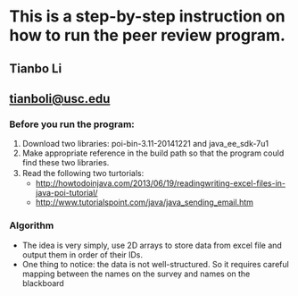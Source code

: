 This is a step-by-step instruction on how to run the peer review program.
===
Tianbo Li
---
tianboli@usc.edu
---
### Before you run the program: ###
1. Download two libraries: poi-bin-3.11-20141221 and java_ee_sdk-7u1 
2. Make appropriate reference in the build path so that the program could find these two libraries.
3. Read the following two turtorials:　
   * http://howtodoinjava.com/2013/06/19/readingwriting-excel-files-in-java-poi-tutorial/
   * http://www.tutorialspoint.com/java/java_sending_email.htm
### Algorithm ###
* The idea is very simply, use 2D arrays to store data from excel file and output them in order of their IDs.
* One thing to notice: the data is not well-structured. So it requires careful mapping between the names on the survey and names on the blackboard
